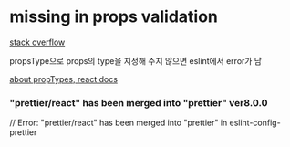 # missing in props validation

[stack overflow](https://stackoverflow.com/questions/38684925/react-eslint-error-missing-in-props-validation)

propsType으로 props의 type을 지정해 주지 않으면 eslint에서 error가 남

[about propTypes, react docs](https://ko.reactjs.org/docs/typechecking-with-proptypes.html)


### "prettier/react" has been merged into "prettier" ver8.0.0
  // Error: "prettier/react" has been merged into "prettier" in eslint-config-prettier